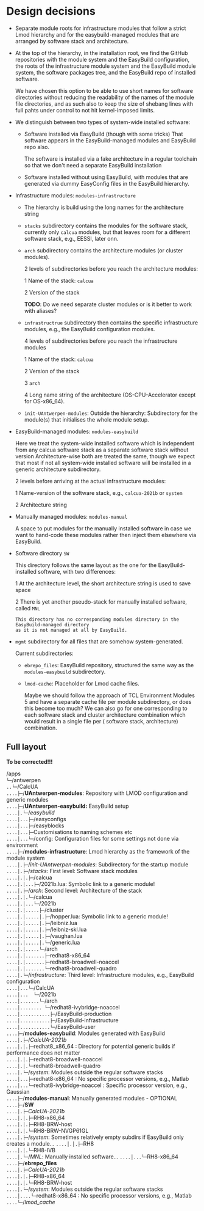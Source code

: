 # Design decisions

-   Separate module roots for infrastructure modules that follow a strict
    Lmod hierarchy and for the easybuild-managed modules that are arranged 
    by software stack and architecture.

-   At the top of the hierarchy, in the installation root, we find the GitHub
    repositories with the module system and the EasyBuild configuration, the roots
    of the infrastructure module system and the EasyBuild module system, the software
    packages tree, and the EasyBuild repo of installed software.

    We have chosen this option to be able to use short names for software directories
    without reducing the readability of the names of the module file directories, and 
    as such also to keep the size of shebang lines with full pahts under control to not
    hit kernel-imposed limits.

-   We distinguish between two types of system-wide installed software:

    -   Software installed via EasyBuild (though with some tricks)  That software appears
        in the EasyBuild-managed modules and EasyBuild repo also.

        The software is installed via a fake architecture in a regular toolchain so that we
        don't need a separate EasyBuild installation  

    -   Software installed without using EasyBuild, with modules that are generated 
        via dummy EasyConfig files in the EasyBuild hierarchy.

-   Infrastructure modules: `modules-infrastructure`

    -  The hierarchy is build using the long names for the architecture string

    -   `stacks` subdirectory contains the modules for the software stack, currently only
        `calcua` modules, but that leaves room for a different software stack, e.g., EESSI, 
        later onn.

    -   `arch` subdirectory contains the architecture modules (or cluster modules).

        2 levels of subdirectories before you reach the architecture modules:

        1   Name of the stack: `calcua`
  
        2   Version of the stack
       
        **TODO**: Do we need separate cluster modules or is it better to work with aliases?

    -   `infrastructrue` subdirectory then contains the specific infrastructure modules, e.g.,
        the EasyBuild configuration modules.

        4 levels of subdirectories before you reach the infrastructure modules

        1   Name of the stack: `calcua`

        2   Version of the stack

        3   `arch`

        4   Long name string of the architecture (OS-CPU-Accelerator except for OS-x86_64).

    -   `init-UAntwerpen-modules`: Outside the hierarchy: Subdirectory for the module(s) that 
        initialises the whole module setup.


-   EasyBuild-managed modules: `modules-easybuild`

    Here we treat the system-wide installed software which is independent from any calcua software
    stack as a separate software stack without version  Architecture-wise both are treated the same,
    though we expect that most if not all system-wide installed software will be installed in a
    generic architecture subdirectory.

    2 levels before arriving at the actual infrastructure modules:

    1   Name-version of the software stack, e.g., `calcua-2021b` or `system`

    2   Architecture string

-   Manually managed modules: `modules-manual`

    A space to put modules for the manually installed software in case we want to hand-code 
    these modules rather then inject them elsewhere via EasyBuild.

-   Software directory `SW`

    This directory follows the same layout as the one for the EasyBuild-installed software,
    with two differences:

    1   At the architecture level, the short architecture string is used to save space

    2   There is yet another pseudo-stack for manually installed software, called `MNL`  

        This directory has no corresponding modules directory in the EasyBuild-managed directory
        as it is not managed at all by EasyBuild.

-   `mgmt` subdirectory for all files that are somehow system-generated.

    Current subdirectories:

    -   `ebrepo_files`: EasyBuild repository, structured the same way as the `modules-easybuild`
        subdirectory.

    -   `lmod-cache`: Placeholder for Lmod cache files.

        Maybe we should follow the approach of TCL Environment Modules 5 and have a separate cache
        file per module subdirectory, or does this become too much? We can also go for one corresponding to each software stack and cluster architecture combination which would
        result in a single file per ( software stack, architecture) combination.


## Full layout

**To be corrected!!!**

/apps  
`└─`/antwerpen  
`..└─`/CalcUA  
`....├─`/**UAntwerpen-modules**: Repository with LMOD configuration and generic modules  
`....├─`/**UAntwerpen-easybuild:** EasyBuild setup  
`....│.└─`/*easybuild*  
`....│...├─`/easyconfigs  
`....│...├─`/easyblocks  
`....│...├─`Customisations to naming schemes etc   
`....│...└─`/config: Configuration files for some settings not done via environment  
`....├─`/**modules-infrastructure**: Lmod hierarchy as the framework of the module system  
`....│.├─`/*init-UAntwerpen-modules*: Subdirectory for the startup module  
`....│.├─`/*stacks*: First level: Software stack modules  
`....│.│.├─`/calcua  
`....│.│...├─`/2021b.lua: Symbolic link to a generic module!  
`....│.├─`/*arch*: Second level: Architecture of the stack  
`....│.│.└─`/calcua  
`....│.│...└─`/2021b  
`....│.│.....├─`/cluster  
`....│.│.....│.├─`/hopper.lua: Symbolic link to a generic module!  
`....│.│.....│.├─`/leibniz.lua  
`....│.│.....│.├─`/leibniz-skl.lua  
`....│.│.....│.├─`/vaughan.lua  
`....│.│.....│.└─`/generic.lua  
`....│.│.....└─`/arch  
`....│.│.......├─`redhat8-x86_64  
`....│.│.......├─`redhat8-broadwell-noaccel  
`....│.│.......└─`redhat8-broadwell-quadro  
`....│.└─`/*infrastructure*: Third level: Infrastructure modules, e.g., EasyBuild configuration  
`....│...└─`/CalcUA  
`....│...  └─`/2021b  
`....│.......└─`/arch  
`....│........ └─`/redhat8-ivybridge-noaccel  
`....│...........├─`/EasyBuild-production  
`....│...........├─`/EasyBuild-infrastructure  
`....│...........└─`/EasyBuild-user  
`....├─`/**modules-easybuild**: Modules generated with EasyBuild  
`....│.├─`/*CalcUA-2021b*  
`....│.│.├─`redhat8_x86_64 : Directory for potential generic builds if performance does not matter  
`....│.│.├─`redhat8-broadwell-noaccel  
`....│.│.└─`redhat8-broadwell-quadro  
`....│.└─`/*system*: Modules outside the regular software stacks  
`....│...├─`redhat8-x86_64 : No specific processor versions, e.g., Matlab  
`....│...└─`redhat8-ivybridge-noaccel : Specific processor version, e.g., Gaussian  
`....├─`/**modules-manual**: Manually generated modules - OPTIONAL  
`....├─`/**SW**  
`....│.├─`*CalcUA-2021b*  
`....│.│.├─`RH8-x86_64  
`....│.│.├─`RH8-BRW-host  
`....│.│.└─`RH8-BRW-NVGP61GL  
`....│.├─`/*system*: Sometimes relatively empty subdirs if EasyBuild only creates a module...
`....│.│.├─`RH8  
`....│.│.└─`RH8-IVB  
`....│.└─`/*MNL*: Manually installed software... 
`....│...└─`RH8-x86_64  
`....├─`/**ebrepo_files**  
`....│.├─`*CalcUA-2021b*  
`....│.│.├─`RH8-x86_64  
`....│.│.└─`RH8-BRW-host  
`....│.└─`/*system*: Modules outside the regular software stacks  
`....│....└─`redhat8-x86_64 : No specific processor versions, e.g., Matlab  
`....└─`/*lmod_cache*  
